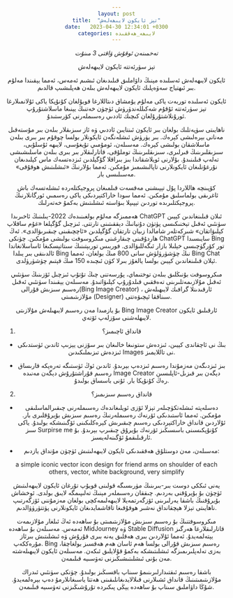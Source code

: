 ```yaml
---
layout: post
title:  "تېز ئايكون لايىھەلەش"
date:   2023-04-30 12:34:01 +0300
categories: لايىھە_ھەققىدە
---
```

_تەخمىنەن ئوقۇش ۋاقتى 3 مىنۇت_

تېز سۈرئەتتە ئايكون لايىھەلەش

ئايكون لايىھەلەش ئەسلىدە مېنىڭ داۋاملىق قىلىدىغان ئىشىم ئەمەس، ئەمما يېقىندا مەلۇم بىر ئىھتياج سەۋەپلىك ئايكون لايىھەلەش بىلەن ھەپلىشىپ قالدىم.

ئايكون ئەسلىدە توربەت ياكى مەلۇم يۇمشاق دىتاللارغا قويۇلغان كۇنۇپكا ياكى ئۇلانمىلارغا تېز سۈرئەتتە ئۇقۇم شەكىللەندۈرۈش ئۈچۈن خەتنىڭ يېنىغا ماسلاشتۇرۇپ ئورۇنلاشتۇرۇلغان كىچىك ئاددىي رەسىملەرنى كۆرستىدۇ.

ناھايىتى سۈپەتلىك بولغان بىر ئايكون ئىنتايىن ئاددىي ۋە ئاز سىزىقلار بىلەن بىر مۇستەقىل مەنانى بېرەلىشى كېرەك. بىر يۈرۈش ئىشلەنگەن ئايكونلار بولسا چوقۇم بىر بىرى بىلەن ماسلاشقان بولىشى كېرەك. مەسىلەن، ئومۇمىي تۇيغۇسى، لايىھە ئۇسلۇبى، سىزىقلىرىنىڭ قىرلىرى، سىزىقلىرىنىڭ توملۇقى،  قاتارلىقلار بىر بىرى بىلەن ماسلىشىشى تەلەپ قىلىنىدۇ. بۇلارنى ئويلاشقاندا بىز بىراقلا گۇگېلدىن ئىزدەتسەك ماس كېلىدىغان نۇرغۇنلىغان ئايكونلارنى تاپالىشىمىز مۇمكىن. ئەمما بۇلارنىڭ «ئىشلىتىش ھوقۇقى» مەسىلىسى بار.

كۆپىنچە ھاللاردا پۇل تېپىشنى مەقسەت قىلمىغان پروجېكتلەردە ئىشلەتسەك باش ئاغرىقى بولماسلىق مۇمكىن. ئەمما سودا خاراكتېردىكى ياكى رەسمىي ئورگانلارنىڭ پروجېكتلىرىدە توردىن تېپىپلا بىۋاستە ئىشلىتىش بەكمۇ خەتەرلىك.

ھەممىزگە مەلۇم بولغىنىدەك 2022-يىلىنىڭ ئاخىرىدا ChatGPT ئىلان قىلىنغاندىن كېيىن  سۈنئىي ئەقىل تېخنىكىسى پۈتۈن دۇنيانىڭ دېققىتىنى تارتتى. ئىزچىل گۇگېلغا «غۇم ساقلاپ كېلىۋاتقان» شىركەتلەر شامالدا زىيان تارتقان گۇگېلدىن «ئاچچىقىنى چىقىرىۋالدى». ئەڭ ھاردۇقىنى چىقارغىنى مىكروسوفت بولىشى مۇمكىن. چۈنكى ChatGPT سايىسىدا Bing تور كۆرگۈچىسى خېلىلا بازار ئىگەللىۋالدى. فوربىس توربېتىنىڭ سىتاتېسكىغا ئاساسلانغاندا ئالدىنقى بىر يىلدا Bing نىڭ چۈشۈرۈلۈش سانى 800 مىڭ بولغان، ئەمما Bing Chat ئېلان قىلىنغاندىن كېيىن بولسا يالغۇز بىرلا كۈن ئىچىدە 150 مىڭ قېتىم چۈشۈرۈلدى.

مىكروسوفت بۇنىڭلىق بىلەن توختىماي، پۇرسەتنى چىڭ تۇتۇپ ئىزچىل ئۆزىنىڭ سۈنئىي ئەقىل مۇلازىمەتلىرىنى تەەققىي قىلدۇرۇپ كېلىۋاتىدۇ. مەسىلەن يېقىندا سۈنئىي ئەقىل رەسىم سىزىش قۇرالى(Bing Image Creator) ، ئارقىدىنلا گرافىك لايىھىلەش مۇلازىتىمىتى (Designer) سىناققا ئېچىۋەتتى.

بۇ يازمىدا مەن رەسىم لايىھىلەش مۇلازىتى Bing Image Creator ئارقىلىق ئايكون لايىھلەشنى سۆزلەپ ئۆتەي.

1. قانداق ئاچىمىز؟

- بىڭ نى ئاچقاندى كېيىن، ئىزدەش ستونىغا خالىغان بىر سۆزنى يېزىپ ئاندىن ئۈستدىكى ئىزدەش تىزىملىكىدىن Images نى تاللايمىز.

- بىز ئىزدىگەن مەزمۇندا رەسىم ئىزدەپ بېرىدۇ. ئاندىن ئوڭ ئۈستىگە تەرەپكە قارىساق رەسىم قۇراشتۇرۇش دېگەن مەنىدە Image Creator دېگەن بىر قىزىل-ئاپلىسىن رەڭ كۇنۇپكا بار. ئۇنى باسساق بولىدۇ.

2. قانداق رەسىم سىزىمىز؟

-  دەسلەپتە ئىشلەتكۈچىلەر تېزلا ئۆزى ئويلىغاندەك رەسىملەرنى چىقىرالماسلىقى مۇمكىن. ئەمما ئاستىدىكى ئۆرنەك رەسىملەرنىڭ رەسىم سىزىش بۇيرۇقلىرى بار. ئۇلاردىن قانداق خاراكتېردىكى رەسىم چىقىرىش كېرەكلىكىنى ئۆگىنىشكە بولىدۇ. ياكى سىز Surpirse me كۇنۇپكىسىنى باسسىڭىز ئۆرنەك بۇيرۇق چىقىرپ بېرىدۇ. بۇ ئارقىلىقمۇ ئۆگىنەلەيسىز.

- مەسىلەن، مەن دوستلۇق ھەققىدىكى ئايكون لايىھەلىتىش ئۈچۈن مۇنداق يازدىم:

a simple iconic vector icon design for friend arms on shoulder of each others, vector, white background, very simplify

يەنى ئىككى دوست بىر-بىرىنىڭ مۈرىسىگە قولىنى قويۇپ تۇرغان ئايكون لايىھەلىتىش ئۈچۈن بۇ بۇيرۇقنى بەردىم. چىققان رەسىملەر مېنىڭ تەلىپىمگە لايىق بولدى. ئوخشاش بۇيرۇقنىڭ باشقا يەرلىرىنى ئۆزگەرتمەيلا لايىھەلىمەكچى بولغان مەزمۇننى ئۆزگەرتىپ ناھايىتى تېزلا ھېچقانداق نەشىر ھوقۇقىغا تاقاشمايدىغان ئايكونلارنى پۈتتۈرۈۋالدىم.

مىكروسوفتنىڭ بۇ رەسىم سىزىش مۇلازىتىمىتى بۇ ساھەدە ئەڭ ئىلغار مۇلازىمەت ئەمەس. مەسىلەن بۇ ساھەدە MidJourney ۋە Stable Diffusion قاتارلىقلارغا ھەرگىز يېتەلمەيدۇ. ئەمما ئۇلاردىن بىرى ھەقلىق يەنە بىرى قۇرۇش ۋە ئىشلىتىش بىرئاز مۇرەككەپ. Bing رەسىم سىزىش قۇرالى بولسا ھەم ئاسان ھەم ھەقسىز بولغاچقا، بەزى تەلەپلىرىمىزگە ئىشلىتىشكە بەكمۇ قۇلايلىق ئىكەن. مەسىلەن ئايكون لايىھىلەشتە مەن بۇنى ئىشلىتىشىڭىزنى تەۋسىيە قىلىمەن.

باشقا رەسىم ئىقتىدارلىرىنىمۇ سىناپ باقسىڭىز بولىدۇ. چۈنكى سۈنئىي ئىدراك مۇلازىتىمىتىنىڭ قانداق ئشىلارنى قىلالايدىغانلىقىنى ھەتتا ياسىغانلارمۇ دەپ بېرەلمەيدۇ. شۇڭا داۋاملىق سىناپ بۇ ساھەدە يېڭى پىكىردە تۇرۇشىڭىزنى تەۋسىيە قىلىمەن.









<style type="text/css" media="screen">
  body {
   text-align:center !important;
  }
   .container {
    text-align: justify;
    text-indent: 30px;
  }
</style>
